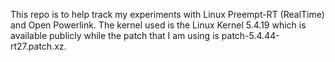 This repo is to help track my experiments with Linux Preempt-RT (RealTime) and Open Powerlink. The kernel used is the Linux Kernel 5.4.19 which is available publicly while the patch that I am using is patch-5.4.44-rt27.patch.xz.
